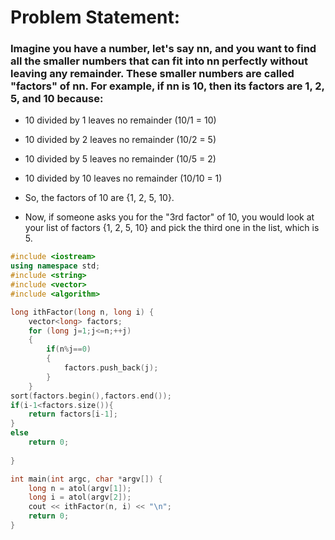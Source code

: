 # Problem Statement:
### Imagine you have a number, let's say nn, and you want to find all the smaller numbers that can fit into nn perfectly without leaving any remainder. These smaller numbers are called "factors" of nn. For example, if nn is 10, then its factors are 1, 2, 5, and 10 because:

   - 10 divided by 1 leaves no remainder (10/1 = 10)
   - 10 divided by 2 leaves no remainder (10/2 = 5)
   - 10 divided by 5 leaves no remainder (10/5 = 2)
   - 10 divided by 10 leaves no remainder (10/10 = 1)

- So, the factors of 10 are {1, 2, 5, 10}.

- Now, if someone asks you for the "3rd factor" of 10, you would look at your list of factors {1, 2, 5, 10} and pick the third one in the list, which is 5.

```cpp
#include <iostream>
using namespace std;
#include <string>
#include <vector>
#include <algorithm>

long ithFactor(long n, long i) {
	vector<long> factors;
	for (long j=1;j<=n;++j)
	{
		if(n%j==0)
		{
			factors.push_back(j);
		}
	}
sort(factors.begin(),factors.end());
if(i-1<factors.size()){
	return factors[i-1];
}
else
	return 0;
 
}

int main(int argc, char *argv[]) {
	long n = atol(argv[1]);
	long i = atol(argv[2]);
	cout << ithFactor(n, i) << "\n";
	return 0;
}
```
